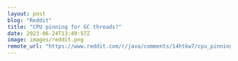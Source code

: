 ```yaml
---
layout: post
blog: "Reddit"
title: "CPU pinning for GC threads?"
date: 2023-06-24T13:49:57Z
image: images/reddit.png
remote_url: "https://www.reddit.com/r/java/comments/14htkw7/cpu_pinning_for_gc_threads/"
---
```

